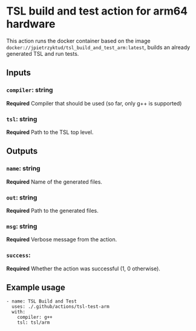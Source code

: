 # TSL build and test action for arm64 hardware

This action runs the docker container based on the image `docker://jpietrzyktud/tsl_build_and_test_arm:latest`, builds an already generated TSL and run tests.

## Inputs

### `compiler`: string

**Required**  Compiler that should be used (so far, only g++ is supported)

### `tsl`: string

**Required**  Path to the TSL top level.

## Outputs

### `name`: string

**Required** Name of the generated files.
  
### `out`: string

**Required** Path to the generated files.
  
### `msg`: string

**Required** Verbose message from the action.

### `success`:

**Required** Whether the action was successful (1, 0 otherwise).

## Example usage

    - name: TSL Build and Test
      uses: ./.github/actions/tsl-test-arm
      with:
        compiler: g++
        tsl: tsl/arm